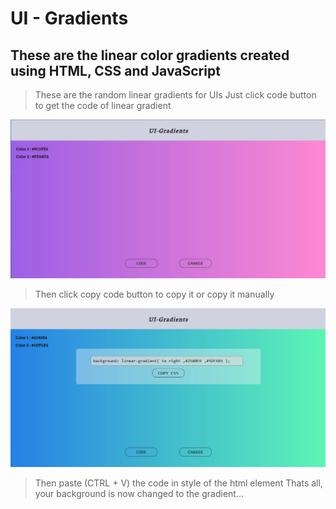 # UI - Gradients

## These are the linear color gradients created using HTML, CSS and JavaScript 

> These are the random linear gradients for UIs 
> Just click code button to get the code of linear gradient

![Thaimbail](./img2.jpg)

> Then click copy code button to copy it or copy it manually 


![Thaimbail](./img1.jpg)


> Then paste (CTRL + V) the code in style of the html element 
> Thats all, your background is now changed to the gradient...

